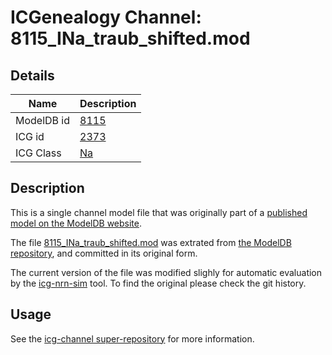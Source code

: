 # ICGenealogy Channel: 8115\_INa\_traub\_shifted.mod

## Details

Name | Description
---- | -----------
ModelDB id | [8115](http://senselab.med.yale.edu/ModelDB/ShowModel.cshtml?model=8115)
ICG id | [2373](http://icg.neurotheory.ox.ac.uk/channels/2/2373)
ICG Class | [Na](http://icg.neurotheory.ox.ac.uk/channels/2)

## Description

This is a single channel model file that was originally part of a [published model on the ModelDB website](http://senselab.med.yale.edu/mModelDB/ShowModel.cshtml?model=8115).


The file [8115\_INa\_traub\_shifted.mod](8115_INa_traub_shifted.mod) was extrated from [the ModelDB repository](http://senselab.med.yale.edu/ModelDB/ShowModel.cshtml?model=8115), and committed in its original form.

The current version of the file was modified slighly for automatic evaluation by the [icg-nrn-sim](https://github.com/icgenealogy/icg-nrn-sim) tool. To find the original please check the git history.


## Usage

See the [icg-channel super-repository](https://github.com/icgenealogy/icg-channels) for more information.